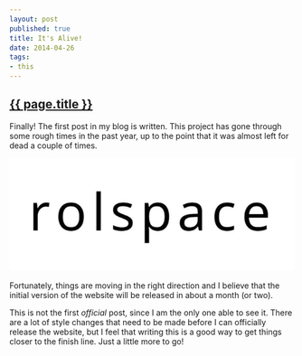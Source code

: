 ```yaml
---
layout: post
published: true
title: It's Alive!
date: 2014-04-26
tags:
- this
---
```

<h2 class="article-title">
  <a href="{{ page.url | prepend: site.baseurl }}">{{ page.title }}</a>
</h2>

Finally! The first post in my blog is written. This project has gone through some rough times in the past year, up to the point that it was almost left for dead a couple of times.

<img class="mx-auto d-block img-fluid lazyload" src="/assets/images/170213/logo.jpg" alt="Rolspace" />

Fortunately, things are moving in the right direction and I believe that the initial version of the website will be released in about a month (or two).

<!--more-->

This is not the first <em>official</em> post, since I am the only one able to see it. There are a lot of style changes that need to be made before I can officially release the website, but I feel that writing this is a good way to get things closer to the finish line. Just a little more to go!